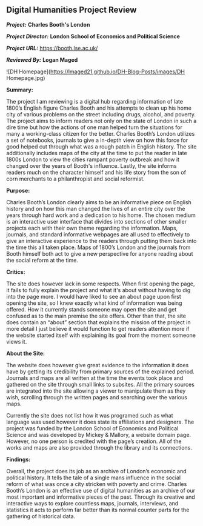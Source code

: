 ## Digital Humanities Project Review
 
***Project:*** **Charles Booth's London**
 
***Project Director:*** **London School of Economics and Political Science**
 
***Project URL:*** https://booth.lse.ac.uk/
 
***Reviewed By:*** **Logan Maged**

![DH Homepage](https://lmaged21.github.io/DH-Blog-Posts/images/DH Homepage.jpg)

**Summary:**
 
The project I am reviewing is a digital hub regarding information of late 1800’s English figure Charles Booth and his attempts to clean up his home city of various problems on the street including drugs, alcohol, and poverty. The project aims to inform readers not only on the state of London in such a dire time but how the actions of one man helped turn the situations for many a working-class citizen for the better. Charles Booth’s London utilizes a set of notebooks, journals to give a in-depth view on how this force for good helped cut through what was a rough patch in English history. The site additionally includes maps of the city at the time to put the reader in late 1800s London to view the cities rampant poverty outbreak and how it changed over the years of Booth's influence. Lastly, the site informs readers much on the character himself and his life story from the son of corn merchants to a philanthropist and social reformist.

**Purpose:**
 
Charles Booth’s London clearly aims to be an informative piece on English history and on how this man changed the lives of an entire city over the years through hard work and a dedication to his home. The chosen medium is an interactive user interface that divides into sections of other smaller projects each with their own theme regarding the information. Maps, journals, and standard informative webpages are all used to effectively to give an interactive experience to the readers through putting them back into the time this all taken place. Maps of 1800’s London and the journals from Booth himself both act to give a new perspective for anyone reading about the social reform at the time.

**Critics:**
 
The site does however lack in some respects. When first opening the page, it fails to fully explain the project and what it's about without having to dig into the page more. I would have liked to see an about page upon first opening the site, so I knew exactly what kind of information was being offered. How it currently stands someone may open the site and get confused as to the main premise the site offers. Other than that, the site does contain an “about” section that explains the mission of the project in more detail I just believe it would function to get readers attention more if the website started itself with explaining its goal from the moment someone views it.

**About the Site:**
 
The website does however give great evidence to the information it does have by getting its credibility from primary sources of the explained period. Journals and maps are all written at the time the events took place and gathered on the site through small links to subsites. All the primary sources are integrated into the site allowing a viewer to manipulate them as they wish, scrolling through the written pages and searching over the various maps.

Currently the site does not list how it was programed such as what language was used however it does state its affiliations and designers. The project was funded by the London School of Economics and Political Science and was developed by Mickey & Mallory, a website domain page. However, no one person is credited with the page’s creation. All of the works and maps are also provided through the library and its connections.

**Findings:**
 
Overall, the project does its job as an archive of London’s economic and political history. It tells the tale of a single mans influence in the social reform of what was once a city stricken with poverty and crime. Charles Booth’s London is an effective use of digital humanities as an archive of our most important and informative pieces of the past. Through its creative and interactive ways to explore countless maps, journals, interviews, and statistics it acts to perform far better than its normal counter parts for the gathering of historical data.
